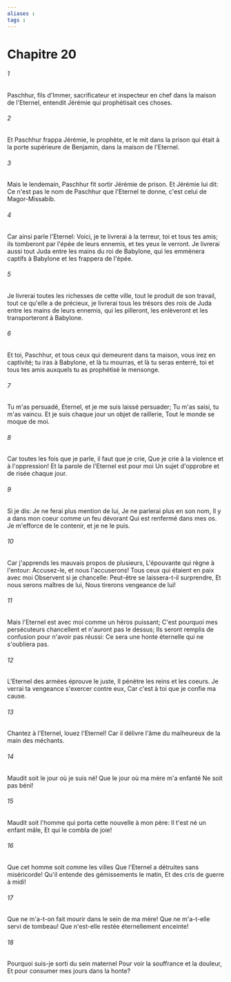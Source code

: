 ```yaml
---
aliases : 
tags : 
---
```


# Chapitre 20

###### 1
Paschhur, fils d'Immer, sacrificateur et inspecteur en chef dans la maison de l'Eternel, entendit Jérémie qui prophétisait ces choses.
###### 2
Et Paschhur frappa Jérémie, le prophète, et le mit dans la prison qui était à la porte supérieure de Benjamin, dans la maison de l'Eternel.
###### 3
Mais le lendemain, Paschhur fit sortir Jérémie de prison. Et Jérémie lui dit: Ce n'est pas le nom de Paschhur que l'Eternel te donne, c'est celui de Magor-Missabib.
###### 4
Car ainsi parle l'Eternel: Voici, je te livrerai à la terreur, toi et tous tes amis; ils tomberont par l'épée de leurs ennemis, et tes yeux le verront. Je livrerai aussi tout Juda entre les mains du roi de Babylone, qui les emmènera captifs à Babylone et les frappera de l'épée.
###### 5
Je livrerai toutes les richesses de cette ville, tout le produit de son travail, tout ce qu'elle a de précieux, je livrerai tous les trésors des rois de Juda entre les mains de leurs ennemis, qui les pilleront, les enlèveront et les transporteront à Babylone.
###### 6
Et toi, Paschhur, et tous ceux qui demeurent dans ta maison, vous irez en captivité; tu iras à Babylone, et là tu mourras, et là tu seras enterré, toi et tous tes amis auxquels tu as prophétisé le mensonge.
###### 7
Tu m'as persuadé, Eternel, et je me suis laissé persuader; Tu m'as saisi, tu m'as vaincu. Et je suis chaque jour un objet de raillerie, Tout le monde se moque de moi.
###### 8
Car toutes les fois que je parle, il faut que je crie, Que je crie à la violence et à l'oppression! Et la parole de l'Eternel est pour moi Un sujet d'opprobre et de risée chaque jour.
###### 9
Si je dis: Je ne ferai plus mention de lui, Je ne parlerai plus en son nom, Il y a dans mon coeur comme un feu dévorant Qui est renfermé dans mes os. Je m'efforce de le contenir, et je ne le puis.
###### 10
Car j'apprends les mauvais propos de plusieurs, L'épouvante qui règne à l'entour: Accusez-le, et nous l'accuserons! Tous ceux qui étaient en paix avec moi Observent si je chancelle: Peut-être se laissera-t-il surprendre, Et nous serons maîtres de lui, Nous tirerons vengeance de lui!
###### 11
Mais l'Eternel est avec moi comme un héros puissant; C'est pourquoi mes persécuteurs chancellent et n'auront pas le dessus; Ils seront remplis de confusion pour n'avoir pas réussi: Ce sera une honte éternelle qui ne s'oubliera pas.
###### 12
L'Eternel des armées éprouve le juste, Il pénètre les reins et les coeurs. Je verrai ta vengeance s'exercer contre eux, Car c'est à toi que je confie ma cause.
###### 13
Chantez à l'Eternel, louez l'Eternel! Car il délivre l'âme du malheureux de la main des méchants.
###### 14
Maudit soit le jour où je suis né! Que le jour où ma mère m'a enfanté Ne soit pas béni!
###### 15
Maudit soit l'homme qui porta cette nouvelle à mon père: Il t'est né un enfant mâle, Et qui le combla de joie!
###### 16
Que cet homme soit comme les villes Que l'Eternel a détruites sans miséricorde! Qu'il entende des gémissements le matin, Et des cris de guerre à midi!
###### 17
Que ne m'a-t-on fait mourir dans le sein de ma mère! Que ne m'a-t-elle servi de tombeau! Que n'est-elle restée éternellement enceinte!
###### 18
Pourquoi suis-je sorti du sein maternel Pour voir la souffrance et la douleur, Et pour consumer mes jours dans la honte?
